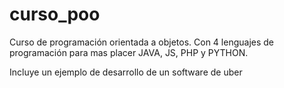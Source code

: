 # curso_poo
Curso de programación orientada a objetos. Con 4 lenguajes de programación para mas placer JAVA, JS, PHP y PYTHON.

Incluye un ejemplo de desarrollo de un software de uber
